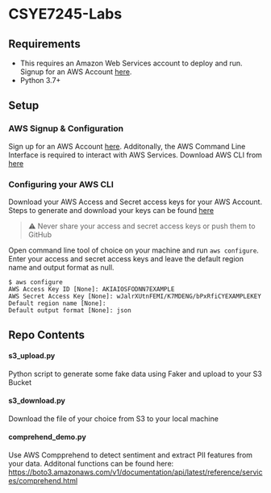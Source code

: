 # CSYE7245-Labs


## Requirements

- This requires an Amazon Web Services account to deploy and run. Signup for an AWS Account [here](https://portal.aws.amazon.com/billing/signup#/start).
- Python 3.7+


## Setup

### AWS Signup & Configuration 

Sign up for an AWS Account [here](https://portal.aws.amazon.com/billing/signup#/start). Additonally, the AWS Command Line Interface is required to interact with AWS Services. Download AWS CLI from [here](https://docs.aws.amazon.com/cli/latest/userguide/cli-chap-install.html)

### Configuring your AWS CLI 

Download your AWS Access and Secret access keys for your AWS Account. Steps to generate and download your keys can be found [here](https://docs.amazonaws.cn/en_us/IAM/latest/UserGuide/id_credentials_access-keys.html) 


> :warning: Never share your access and secret access keys or push them to GitHub<br />


Open command line tool of choice on your machine and run `aws configure`. Enter your access and secret access keys and leave the default region name and output format as null. 

```
$ aws configure
AWS Access Key ID [None]: AKIAIOSFODNN7EXAMPLE
AWS Secret Access Key [None]: wJalrXUtnFEMI/K7MDENG/bPxRfiCYEXAMPLEKEY
Default region name [None]: 
Default output format [None]: json
```


## Repo Contents

#### s3_upload.py

Python script to generate some fake data using Faker and upload to your S3 Bucket 

#### s3_download.py

Download the file of your choice from S3 to your local machine 

#### comprehend_demo.py

Use AWS Compprehend to detect sentiment and extract PII features from your data. Additonal functions can be found here: https://boto3.amazonaws.com/v1/documentation/api/latest/reference/services/comprehend.html


